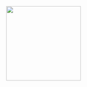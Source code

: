<div id="header" align="center">
  <img src="https://c.tenor.com/CeDk6XdCgOUAAAAi/develop-web.gif" width="200"/>
</div>
